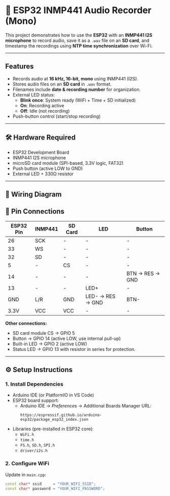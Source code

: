 # 🎤 ESP32 INMP441 Audio Recorder (Mono)

This project demonstrates how to use the **ESP32** with an **INMP441 I2S microphone** to record audio, save it as a `.wav` file on an **SD card**, and timestamp the recordings using **NTP time synchronization** over Wi-Fi.

---

## Features
- Records audio at **16 kHz, 16-bit, mono** using INMP441 (I2S).
- Stores audio files on an **SD card** in `.wav` format.
- Filenames include **date & recording number** for organization.
- External LED status:
  - **Blink once**: System ready (WiFi + Time + SD initialized)
  - **On**: Recording active
  - **Off**: Idle (not recording)
- Push-button control (start/stop recording)

---

## 🛠️ Hardware Required
- ESP32 Development Board  
- INMP441 I2S microphone  
- microSD card module (SPI-based, 3.3V logic, FAT32)  
- Push button (active LOW to GND)  
- External LED + 330Ω resistor
  
---

## 🔌 Wiring Diagram

## 🔌 Pin Connections

| ESP32 Pin | INMP441 | SD Card | LED | Button |
|-----------|---------|---------|-----|--------|
| 26        | SCK     | -       | -   | -      |
| 33        | WS      | -       | -   | -      |
| 32        | SD      | -       | -   | -      |
| 5         | -       | CS      | -   | -      |
| 14        | -       | -       | -   | BTN → RES → GND |
| 13        | -       | -       | LED+ | -      |
| GND       | L/R     | GND     | LED- → RES → GND | BTN-|
| 3.3V      | VCC     | VCC     | -   | -      |

**Other connections:**
- SD card module CS → GPIO 5  
- Button → GPIO 14 (active LOW, use internal pull-up)  
- Built-in LED → GPIO 2 (active LOW)  
- Status LED → GPIO 13 with resistor in series for protection.

---

## ⚙️ Setup Instructions

### 1. Install Dependencies
- Arduino IDE (or PlatformIO in VS Code)
- ESP32 board support:
  - Arduino IDE → *Preferences* → Additional Boards Manager URL:  
    ```
    https://espressif.github.io/arduino-esp32/package_esp32_index.json
    ```
- Libraries (pre-installed in ESP32 core):
  - `WiFi.h`
  - `time.h`
  - `FS.h`, `SD.h`, `SPI.h`
  - `driver/i2s.h`

### 2. Configure WiFi
Update in `main.cpp`:
```cpp
const char* ssid     = "YOUR_WIFI_SSID";
const char* password = "YOUR_WIFI_PASSWORD";
